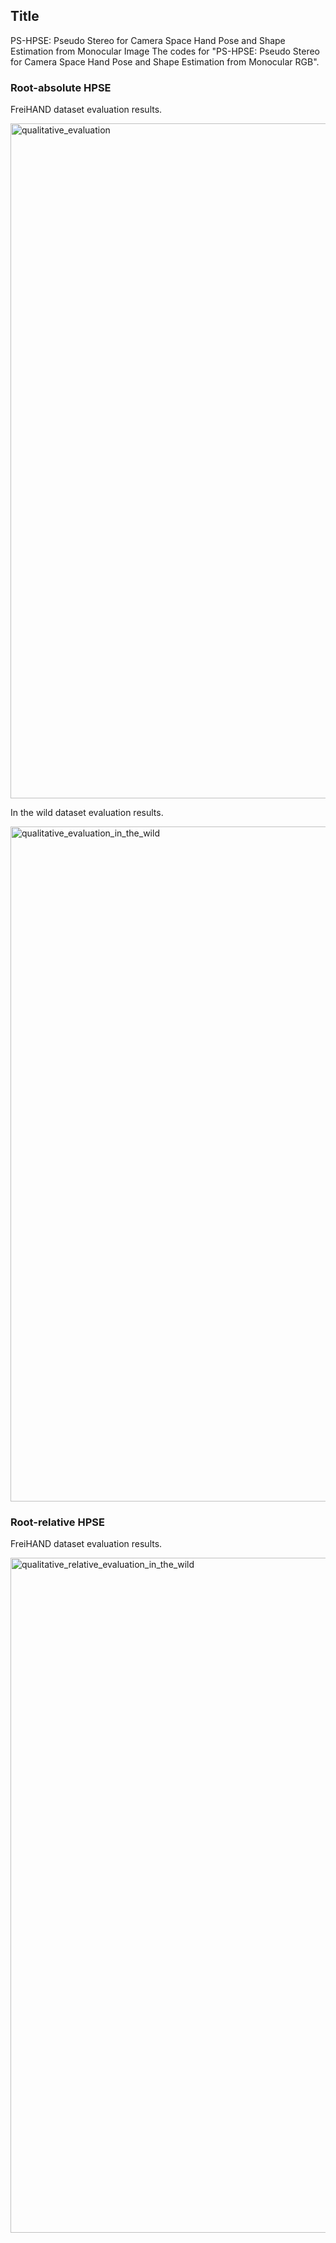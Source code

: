 ## Title
PS-HPSE: Pseudo Stereo for Camera Space Hand Pose and Shape Estimation from Monocular Image
The codes for "PS-HPSE: Pseudo Stereo for Camera Space Hand Pose and Shape Estimation from Monocular RGB".


### Root-absolute HPSE
FreiHAND dataset evaluation results.

<img width="1080" alt="qualitative_evaluation" src="https://github.com/ShaoXiang23/Pseudo-Stereo-Hand-Pose/assets/48667632/6b6bf366-765b-47b1-a106-0ad3d7a2e440">

In the wild dataset evaluation results.

<img width="1080" alt="qualitative_evaluation_in_the_wild" src="https://github.com/ShaoXiang23/Pseudo-Stereo-Hand-Pose/assets/48667632/1aef4b62-c61b-4e79-830f-204e90d009b1">

### Root-relative HPSE
FreiHAND dataset evaluation results.

<img width="1080" alt="qualitative_relative_evaluation_in_the_wild" src="https://github.com/ShaoXiang23/Pseudo-Stereo-Hand-Pose/assets/48667632/3a003276-ec3b-489f-8c2a-332f99764894">


